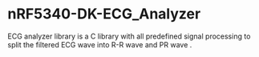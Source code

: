 # nRF5340-DK-ECG_Analyzer
ECG analyzer library is a C library with all predefined signal processing to split the filtered ECG wave into  R-R wave and  PR wave .
